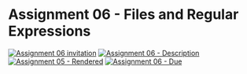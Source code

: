# Assignment 06 - Files and Regular Expressions

[![Assignment 06 invitation](https://img.shields.io/badge/Assignment06-Repository-blue?style=for-the-badge&logo=open%20badges)](https://classroom.github.com/a/reOfVyUk)
[![Assignment 06 - Description](https://img.shields.io/badge/Assignment06-Description-blue?style=for-the-badge&logo=open%20badges)](https://wellesley-bisc195.github.io/BISC195.jl/stable/Assignments/Assignment06.html)
[![Assignment 05 - Rendered](https://img.shields.io/badge/05-Script-blue?style=for-the-badge&logo=open%20badges)](https://wellesley-bisc195.github.io/BISC195.jl/stable/Assignments/assignment06_code.html)
[![Assignment 06 - Due](https://img.shields.io/badge/Due-7%2F06%2F2020-orange?style=for-the-badge&logo=open%20badges)](https://wellesley-bisc195.github.io/BISC195.jl/stable/Assignments/Assignment06.html)
